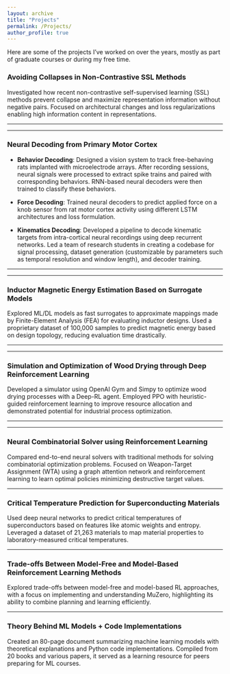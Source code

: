 ```yaml
---
layout: archive
title: "Projects"
permalink: /Projects/
author_profile: true
---
```


Here are some of the projects I’ve worked on over the years, mostly as part of graduate courses or during my free time.



### Avoiding Collapses in Non-Contrastive SSL Methods
Investigated how recent non-contrastive self-supervised learning (SSL) methods prevent collapse and maximize representation information without negative pairs. Focused on architectural changes and loss regularizations enabling high information content in representations.

---
---

### Neural Decoding from Primary Motor Cortex

- **Behavior Decoding**: Designed a vision system to track free-behaving rats implanted with microelectrode arrays. After recording sessions, neural signals were processed to extract spike trains and paired with corresponding behaviors. RNN-based neural decoders were then trained to classify these behaviors.

- **Force Decoding**: Trained neural decoders to predict applied force on a knob sensor from rat motor cortex activity using different LSTM architectures and loss formulation.

- **Kinematics Decoding**: Developed a pipeline to decode kinematic targets from intra-cortical neural recordings using deep recurrent networks. Led a team of research students in creating a codebase for signal processing, dataset generation (customizable by parameters such as temporal resolution and window length), and decoder training.


---
---


### Inductor Magnetic Energy Estimation Based on Surrogate Models
Explored ML/DL models as fast surrogates to approximate mappings made by Finite-Element Analysis (FEA) for evaluating inductor designs. Used a proprietary dataset of 100,000 samples to predict magnetic energy based on design topology, reducing evaluation time drastically.

---
---

### Simulation and Optimization of Wood Drying through Deep Reinforcement Learning
Developed a simulator using OpenAI Gym and Simpy to optimize wood drying processes with a Deep-RL agent. Employed PPO with heuristic-guided reinforcement learning to improve resource allocation and demonstrated potential for industrial process optimization.

---
---

### Neural Combinatorial Solver using Reinforcement Learning

Compared end-to-end neural solvers with traditional methods for solving combinatorial optimization problems. Focused on Weapon-Target Assignment (WTA) using a graph attention network and reinforcement learning to learn optimal policies minimizing destructive target values.

---

### Critical Temperature Prediction for Superconducting Materials

Used deep neural networks to predict critical temperatures of superconductors based on features like atomic weights and entropy. Leveraged a dataset of 21,263 materials to map material properties to laboratory-measured critical temperatures.

---

### Trade-offs Between Model-Free and Model-Based Reinforcement Learning Methods

Explored trade-offs between model-free and model-based RL approaches, with a focus on implementing and understanding MuZero, highlighting its ability to combine planning and learning efficiently.

---

### Theory Behind ML Models + Code Implementations
Created an 80-page document summarizing machine learning models with theoretical explanations and Python code implementations. Compiled from 20 books and various papers, it served as a learning resource for peers preparing for ML courses.
